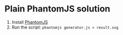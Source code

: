 Plain PhantomJS solution
==================================

1. Install [PhantomJS](http://phantomjs.org/download.html)
1. Run the script: `phantomjs generator.js > result.svg`
